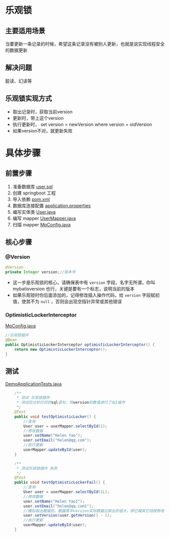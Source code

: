 # 乐观锁

## 主要适用场景

当要更新一条记录的时候，希望这条记录没有被别人更新，也就是说实现线程安全的数据更新

## 解决问题

脏读、幻读等

## 乐观锁实现方式

- 取出记录时，获取当前version
- 更新时，带上这个version
- 执行更新时， set version = newVersion where version = oldVersion
- 如果version不对，就更新失败

# 具体步骤

## 前置步骤

1. 准备数据库 [user.sql](data\user.sql) 
2. 创建 springboot 工程
3. 导入依赖 [pom.xml](code\pom.xml) 
4. 数据库连接配置 [application.properties](code\src\main\resources\application.properties) 
5. 编写实体类 [User.java](code\src\main\java\com\example\demo\entity\User.java) 
6. 编写 mapper  [UserMapper.java](code\src\main\java\com\example\demo\mapper\UserMapper.java) 
7. 扫描 mapper  [MpConfig.java](code\src\main\java\com\example\demo\config\MpConfig.java) 

## 核心步骤

### @Version

```java
@Version
private Integer version;//版本号
```

- 这一步是乐观锁的核心，请确保表中有 `version` 字段，名字无所谓，你叫 mybatisversion 也行，关键是要有一个标志，说明当前的版本
- 如果乐观锁时你后面添加的，记得修改插入操作代码，给 `version` 字段赋初值，使其不为 `null` ，否则会出现空指针异常或其他错误

### OptimisticLockerInterceptor

 [MpConfig.java](code\src\main\java\com\example\demo\config\MpConfig.java) 

```java
//乐观锁插件
@Bean
public OptimisticLockerInterceptor optimisticLockerInterceptor() {
    return new OptimisticLockerInterceptor();
}
```

## 测试

 [DemoApplicationTests.java](code\src\test\java\com\example\demo\DemoApplicationTests.java) 

```java
    /**
     * 测试 乐观锁插件
     * 测试后分析打印的sql语句，将version的数值进行了加1操作
     */
    @Test
    public void testOptimisticLocker() {
        //查询
        User user = userMapper.selectById(1);
        //修改数据
        user.setName("Helen Yao");
        user.setEmail("helen@qq.com");
        //执行更新
        userMapper.updateById(user);
    }

    /**
     * 测试乐观锁插件 失败
     */
    @Test
    public void testOptimisticLockerFail() {
        //查询
        User user = userMapper.selectById(1L);
        //修改数据
        user.setName("Helen Yao1");
        user.setEmail("helen@qq.com1");
        //模拟取出数据后，数据库中version实际数据比取出的值大，即已被其它线程修改并更新了version
        user.setVersion(user.getVersion() - 1);
        //执行更新
        userMapper.updateById(user);
    }
```

